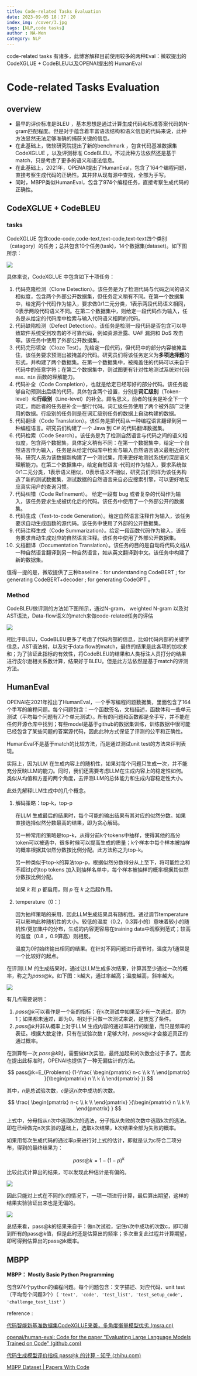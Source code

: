 ```yaml
---
title: Code-related Tasks Evaluation
date: 2023-09-05 18：37：20
index_img: /cover/3.jpg
tags: [NLP,code tasks]
author : NA-Wen
category: NLP
---
```

code-related tasks 有诸多，此博客解释目前使用较多的两种Eval：微软提出的CodeXGLUE + CodeBLEU以及OPENAI提出的 HumanEval
<!-- more -->
# Code-related Tasks Evaluation
## overview

- 最早的评价标准是BLEU ，基本思想是通过计算生成代码和标准答案代码的N-gram匹配程度。但是对于蕴含着丰富语法结构和语义信息的代码来说，此种方法显然无法足够准确的捕获关键的信息。
- 在此基础上，微软研究院提出了新的benchmark ，包含代码基准数据集CodeXGLUE ，以及评测标准 CodeBLEU。不过此种方法依然还是基于match，只是考虑了更多的语义和语法信息。
- 在此基础上，2021年，OPENAI提出了HumanEval，包含了164个编程问题，直接考察生成代码的正确性。其并非从现有源中查找，全部为手写。
- 同时，MBPP类似HumanEval，包含了974个编程任务，直接考察生成代码的正确性。

## CodeXGLUE + CodeBLEU

### tasks

CodeXGLUE 包含code-code,code-text,text-code,text-text四个类别（catagory）的任务；总共包含10个任务(task)，14个数据集(dataset)。如下图所示：

![](/img/Untitled.png)

具体来说，CodeXGLUE 中包含如下十项任务：

1. 代码克隆检测（Clone Detection）。该任务是为了检测代码与代码之间的语义相似度，包含两个外部公开数据集，但任务定义稍有不同。在第一个数据集中，给定两个代码作为输入，要求做0/1二元分类，1表示两段代码语义相同，0表示两段代码语义不同。在第二个数据集中，则给定一段代码作为输入，任务是从给定的代码库中检索与输入代码语义相同的代码。
2. 代码缺陷检测（Defect Detection）。该任务是检测一段代码是否包含可以导致软件系统受到攻击的不可靠代码，例如资源泄露、UAF 漏洞和 DoS 攻击等。该任务中使用了外部公开数据集。
3. 代码完形填空（Cloze Test）。先给定一段代码，但代码中的部分内容被掩盖住，该任务要求预测出被掩盖的代码。研究员们将该任务定义为**多项选择题**的形式，并构建了两个数据集。在第一个数据集中，被掩盖住的代码可以来自于代码中的任意字符；在第二个数据集中，则试图更有针对性地测试系统对代码 `max、min` 函数的理解能力。
4. 代码补全（Code Completion），也就是给定已经写好的部分代码。该任务能够自动预测出后续的代码，具体包含两个设置，分别是**词汇级别**（Token-level）和**行级别**（Line-level）的补全。顾名思义，前者的任务是补全下一个词汇，而后者的任务是补全一整行代码。词汇级任务使用了两个被外部广泛使用的数据。行级别的任务则是在词汇级别任务的数据上自动构建的数据。
5. 代码翻译（Code Translation）。该任务是把代码从一种编程语言翻译到另一种编程语言。研究员们构建了一个 Java 到 C# 的代码翻译数据集。
6. 代码检索（Code Search）。该任务是为了检测自然语言与代码之间的语义相似度，包含两个数据集，具体定义稍有不同：在第一个数据集中，给定一个自然语言作为输入，任务是从给定代码库中检索与输入自然语言语义最相近的代码，研究人员为该数据新构建了一个测试集，用来更好地测试系统的深层语义理解能力。在第二个数据集中，给定自然语言-代码对作为输入，要求系统做0/1二元分类，1表示语义相似，0表示语义不相似，研究员们同样为该任务构造了新的测试数据集，测试数据的自然语言来自必应搜索引擎，可以更好地反应真实用户的查询习惯。
7. 代码纠错（Code Refinement）。 给定一段有 bug 或者复杂的代码作为输入，该任务要求生成被优化后的代码。该任务中使用了一个外部公开的数据集。
8. 代码生成（Text-to-code Generation）。给定自然语言注释作为输入，该任务要求自动生成函数的源代码。该任务中使用了外部的公开数据集。
9. 代码注释生成（Code Summarization）。给定一段函数代码作为输入，该任务要求自动生成对应的自然语言注释。该任务中使用了外部公开数据集。
10. 文档翻译（Documentation Translation）。该任务的目的是自动将代码文档从一种自然语言翻译到另一种自然语言，如从英文翻译到中文。该任务中构建了新的数据集。

值得一提的是，微软提供了三种baseline：for understanding CodeBERT ; for generating CodeBERT+decoder ; for generating CodeGPT 。

### Method

CodeBLEU做评测的方法如下图所示，通过N-gram， weighted N-gram 以及对AST语法，Data-flow语义的match来做code-related任务的评估

![](/img/Untitled%201.png)

相比于BLEU，CodeBLEU更多了考虑了代码内部的信息，比如代码内部的关键字信息，AST语法树，以及对于data flow的match，最终的结果是此各项的加权求和；为了验证此指标的有效性，将CodeBLEU的结果和人类标注人员打分的结果进行皮尔逊相关系数计算，结果好于BLEU。但是此方法依然是基于match的评测方法。

## HumanEval

OPENAI在2021年推出了HumanEval，一个手写编程问题数据集，里面包含了164个手写的编程问题。每个问题包含：一个函数签名，文档描述，函数体和一些单元测试（平均每个问题有7.7个单元测试）。所有的问题和函数都是全手写，并不能在任何开源仓库中找到；有些model是基于github的数据集训练，训练数据中很可能已经包含了某些问题的答案源代码，因此此种方式保证了评测的公平和正确性。

HumanEval不是基于match的比较方法，而是通过测试unit test的方法来评判表现。

实际上，因为LLM 在生成内容上的随机性，如果对每个问题只生成一次，并不能充分反映LLM的能力。同时，我们还需要考虑LLM在生成内容上的稳定性如何。类似从均值和方差的两个角度，去评测LLM的总体能力和生成内容稳定性大小。

此处先解释LLM生成中的几个概念。

1. 解码策略：top-k，top-p
    
    在LLM 生成最后的结果时，每个可能的输出结果有其对应的似然分数。如果直接选择似然分数最高的结果，即为贪心解码。
    
    另一种常用的策略是top-k，从得分前k个tokens中抽样，使得其他的高分token可以被选中，很多时候可以提高生成的质量；k个样本中每个样本被抽样的概率根据其似然分数按比例分配。此方法称之为top-k。
    
    另一种类似于top-k的算法top-p，根据似然分数得分从上至下，将可能性之和不超过p的top tokens 加入到抽样名单中，每个样本被抽样的概率根据其似然分数按比例分配。
    
    如果 *k* 和 *p* 都启用，则 *p* 在 *k* 之后起作用。
    
2. temperature（0：）
    
    因为抽样策略的采用，因此LLM生成结果具有随机性。通过调节temperature可以影响此种随机性的大小。较低的温度（0.2，0.3算小的）意味着较小的随机性/更加集中的分布，生成的内容更容易在training data中观察到范式；较高的温度（0.8 ，0.9算高）则相反。
    
    温度为0时始终输出相同的结果。在针对不同问题进行调节时，温度为1通常是一个比较好的起点。
    

在评测LLM 的生成结果时，通过让LLM生成多次结果，计算其至少通过一次的概率，称之为$pass@k$。如下图：k越大，通过率越高；温度越高，斜率越大。

![](/img/Untitled%202.png)

有几点需要说明：

1. $pass@k$可以看作是一个新的指标：在k次测试中如果至少有一次通过，即为1；如果都未通过，即为0。相对于只做一次测试来说，是放宽了条件。
2. $pass@k$并非从概率上对于LLM 生成内容的通过率进行的衡量，而只是频率的表征。根据大数定律，只有在试验次数 $t$ 足够大时，$pass@k$才会接近真正的通过概率。

在测算每一次 $pass@k$时，需要做$kt$次实验，最终加起来的次数会过于多了。因此在提出此标准时，OPENAI也提供了一种无偏估计的方法。

$$
pass@k=E_{Problems} (1-\frac{
\begin{pmatrix}
n-c \\
k  \\
\end{pmatrix}
}{\begin{pmatrix}
n \\
k  \\
\end{pmatrix}
})
$$

其中，$n$是总试验次数，$c$是这$n$次中成功的次数。

$$
\frac{
\begin{pmatrix}
n-c \\
k  \\
\end{pmatrix}
}{\begin{pmatrix}
n \\
k  \\
\end{pmatrix}
}
$$

上式中，分母指从n次中选取k次的选法，分子指从失败的次数中选取k次的选法。即在已经做完n次实验的基础上，选取k次结果，k次结果全部为失败的概率。

如果用每次生成代码的通过率p来进行对上式的估计，即就是认为c符合二项分布，得到的最终结果为：

$$
pass@k=1-(1-p)^k
$$

比较此式计算出的结果，可以发现此种估计是有偏的。

![](/img/Untitled%203.png)

因此只能对上式在不同的c的情况下，一项一项进行计算，最后算出期望，这样的结果实验验证出来也是无偏的。

![](/img/Untitled%204.png)

总结来看，pass@k的结果来自于：做n次试验，记住n次中成功的次数c，即可得到所有的pass@k值，但是此时还是估算出的频率；多次重复此过程并计算期望，即可得到估算出的pass@k概率。

## MBPP

****MBPP： Mostly Basic Python Programming****

包含974个python的编程问题。每个问题包含：文字描述、对应代码、unit test （平均每个问题3个）（ `'text', 'code', 'test_list', 'test_setup_code', 'challenge_test_list'` ）

reference :

[代码智能新基准数据集CodeXGLUE来袭，多角度衡量模型优劣 (msra.cn)](https://www.msra.cn/zh-cn/news/features/codexglue)

[openai/human-eval: Code for the paper "Evaluating Large Language Models Trained on Code" (github.com)](https://github.com/openai/human-eval)

[代码生成模型评价指标 pass@k 的计算 - 知乎 (zhihu.com)](https://zhuanlan.zhihu.com/p/653063532)

[MBPP Dataset | Papers With Code](https://paperswithcode.com/dataset/mbpp)